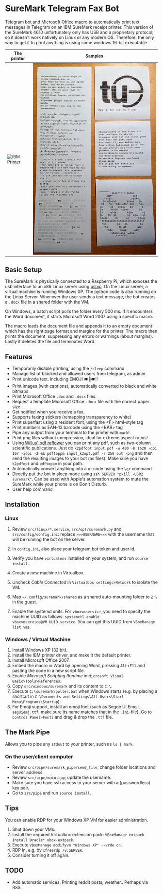 # SureMark Telegram Fax Bot
Telegram bot and Microsoft Office macro to automatically print text messages in Telegram on an IBM SureMark receipt printer.
This version of the SureMark 4610 unfortunately only has USB and a proprietary protocol, so it doesn't work natively on Linux or any modern OS. 
Therefore, the only way to get it to print anything is using some windows 16-bit executable.


| The printer | Samples |
|-------------|---------|
| ![IBM Printer](readme_images/SureMark.png) | ![Print Samples](readme_images/prints.jpg) |

## Basic Setup
The SureMark is physically connected to a Raspberry Pi, which exposes the usb interface to an x86 Linux server using [usbip](http://usbip.sourceforge.net/).
On the Linux server, a virtual machine is running Windows XP.
The python code is also running on the Linux Server.
Whenever the user sends a text message, the bot creates a `.docx` file in a shared folder with the VM.

On Windows, a batch script polls the folder every 500 ms.
If it encounters the Word document, it starts Microsoft Word 2007 using a specific macro.

The macro loads the document file and appends it to an empty document which has the right page format and margins for the printer.
The macro then prints the document, suppressing any errors or warnings (about margins).
Lastly it deletes the file and terminates Word.

## Features
* Temporarily disable printing, using the `/sleep` command
* Manage list of blocked and allowed users from telegram, as admin.
* Print unicode text. Including EMOJI 👁👅👁!!
* Print images (with captions), automatically converted to black and white bitmaps.
* Print Microsoft Office `.doc` and `.docx` files.
* Request a template Microsoft Office `.docx` file with the correct paper size.
* Get notified when you receive a fax.
* Supports faxing stickers (remapping transparency to white)
* Print superfast using a resident font, using the \<F\> html-style tag
* Print numbers as EAN-13 barcode using the \<BAR\> tag
* Pipe any output from your terminal to the printer with `mark`!
* Print png files without compression, ideal for extreme aspect ratios!
* Using [Willus' pdf reflower](https://www.willus.com/k2pdfopt/) you can print any pdf, such as two-column scientific publications. Just do `k2pdfopt input.pdf -w 400 -h 1620 -dpi 167 -idpi -2 && pdftoppm input_k2opt.pdf -r 250 out -png` and then send the resulting images to your bot (as files). Make sure you have `k2pdfopt` and `pdftoppm` in your path.
* Automatically convert anything into a qr code using the `\qr` command
* Directly put the bot in sleep mode using `ssh SERVER "pkill -USR2 suremark"`. Can be used with Apple's automation system to mute the SureMark while your phone is on Don't Disturb.
* User help command

## Installation
### Linux
1. Review `src/linux/*.service`, `src/opt/suremark.py` and `src/config/config.ini`: replace `>>>USERNAME<<<` with the username that will be running the bot on the server.
2. In `config.ini`, also place your telegram bot token and user id.
3. Verify you have `virtualenv` installed on your system, and run `source install`.

4. Create a new machine in Virtualbox.
5. Uncheck *Cable Connected* in `Virtualbox settings>Network` to isolate the VM.
6. Map `~/.config/suremark/shared` as a shared auto-mounting folder to `Z:\` in the guest.

7. Enable the systemd units. For `vboxvmservice`, you need to specify the machine UUID as follows: `systemctl enable vboxvmservice@VM_UUID.service`. You can get this UUID from `VBoxManage list vms`.

### Windows / Virtual Machine
1. Install Windows XP (32 bit).
2. Install the IBM printer driver, and make it the default printer.
3. Install Microsoft Office 2007.
4. Embed the macro in Word by opening Word, pressing `Alt`+`F11` and pasting the code in a new script file.
5. Enable *Microsoft Scripting Runtime* in `Microsoft Visual Basic>Tools>References`.
6. Copy `src/windows/suremark` and its content to `C:\`.
7. Execute `C:\suremark\poller.bat` when Windows starts (e.g. by placing a shortcut in `C:\Documents and Settings\All Users\Start Menu\Programs\Startup`).
8. For Emoji support, install an emoji font (such as Segoe UI Emoji, `seguiemj.ttf`, make sure its name matches that in the `.ini`-file). Go to `Control Panel>Fonts` and drag & drop the `.ttf` file.


## The Mark Pipe
Allows you to pipe any `stdout` to your printer, such as `ls | mark`.

### On the user/client computer
* Review `src/pipe/suremark_pipe/send_file`; change folder locations and server address.
* Review `src/pipe/main.cpp`; update the username.
* Make sure you have ssh access to your server with a (passwordless) key pair.
* Go to `src/pipe` and run `source install`.


## Tips
You can enable RDP for your Windows XP VM for easier administration.
1. Shut down your VMs.
2. Install the required Virtualbox extension pack: `VBoxManage extpack install Oracle*.vbox-extpack`.
3. Execute `VBoxManage modifyvm "Windows XP" --vrde on`.
4. RDP in, e.g. by `xfreerdp /v:SERVER`.
5. Consider turning it off again.


## TODO
* Add automatic services. Printing reddit posts, weather.. Perhaps via RSS.

